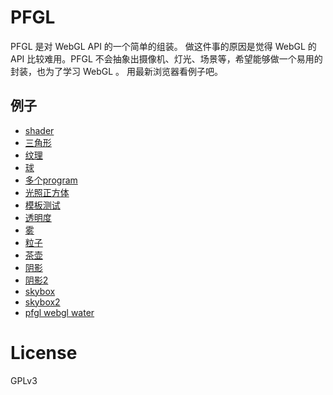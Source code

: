 PFGL
====
PFGL 是对 WebGL API 的一个简单的组装。
做这件事的原因是觉得 WebGL 的 API 比较难用。PFGL 不会抽象出摄像机、灯光、场景等，希望能够做一个易用的封装，也为了学习 WebGL 。
用最新浏览器看例子吧。

## 例子
  <ul>
    <li>
      <a target="_blank" href="example/myshader/myshader.html">shader</a>
    </li>
    <li>
      <a target="_blank" href="example/triangle.html">三角形</a>
    </li>
    <li>
      <a target="_blank" href="example/texture.html">纹理</a>
    </li>
    <li>
      <a target="_blank" href="example/sphere.html">球</a>
    </li>
    <li>
      <a target="_blank" href="example/multiProgram.html">多个program</a>
    </li>
    <li>
      <a target="_blank" href="example/box.html">光照正方体</a>
    </li>
    <li>
      <a target="_blank" href="example/stencilBuffer.html">模板测试</a>
    </li>
    <li>
      <a target="_blank" href="example/alpha.html">透明度</a>
    </li>
    <li>
      <a target="_blank" href="example/fog.html">雾</a>
    </li>
    <li>
      <a target="_blank" href="example/particle.html">粒子</a>
    </li>
    <li>
      <a target="_blank" href="example/teapot.html">茶壶</a>
    </li>
    <li>
      <a target="_blank" href="example/shadow_map.html">阴影</a>
    </li>
    <li>
      <a target="_blank" href="example/shadow_map_omnidirectional.html">阴影2</a>
    </li>
    <li>
      <a target="_blank" href="example/skybox/skybox.html">skybox</a>
    </li>
    <li>
      <a target="_blank" href="example/skybox/skybox-and-env-map.html">skybox2</a>
    </li>
    <li>
      <a target="_blank" href="example/water/water.html">pfgl webgl water</a>
    </li>
  </ul>


# License

GPLv3
